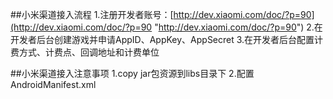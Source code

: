 ##小米渠道接入流程
	1.注册开发者账号：[http://dev.xiaomi.com/doc/?p=90](http://dev.xiaomi.com/doc/?p=90 "http://dev.xiaomi.com/doc/?p=90")
	2.在开发者后台创建游戏并申请AppID、AppKey、AppSecret
	3.在开发者后台配置计费方式、计费点、回调地址和计费单位

##小米渠道接入注意事项
	1.copy jar包资源到libs目录下
	2.配置AndroidManifest.xml